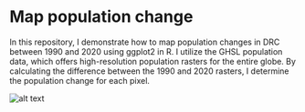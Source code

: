 # Map population change
In this repository, I demonstrate how to map population changes in DRC between 1990 and 2020 using ggplot2 in R. I utilize the GHSL population data, which offers high-resolution population rasters for the entire globe. By calculating the difference between the 1990 and 2020 rasters, I determine the population change for each pixel.

![alt text](https://github.com/Jamesahabyona/population_change_drc/blob/main/drc-population-change.png?raw=true)
